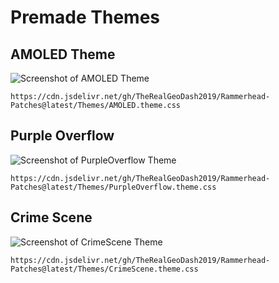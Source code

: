# Premade Themes 

AMOLED Theme
---------------
![Screenshot of AMOLED Theme](https://user-images.githubusercontent.com/60702045/208564950-268d3523-33c8-4b2a-99a5-45770be7daea.png)
```
https://cdn.jsdelivr.net/gh/TheRealGeoDash2019/Rammerhead-Patches@latest/Themes/AMOLED.theme.css
```

Purple Overflow
---------------
![Screenshot of PurpleOverflow Theme](https://user-images.githubusercontent.com/60702045/212169549-2df62b9c-d183-495d-99f6-d526506cf16f.png)
```
https://cdn.jsdelivr.net/gh/TheRealGeoDash2019/Rammerhead-Patches@latest/Themes/PurpleOverflow.theme.css
```

Crime Scene
---------------
![Screenshot of CrimeScene Theme](https://user-images.githubusercontent.com/60702045/212174657-30c5e148-07ab-4bb9-8de7-a8a2de26bf81.png)
```
https://cdn.jsdelivr.net/gh/TheRealGeoDash2019/Rammerhead-Patches@latest/Themes/CrimeScene.theme.css
```
